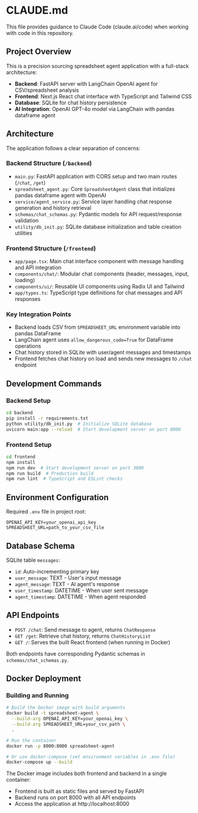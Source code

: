 # CLAUDE.md

This file provides guidance to Claude Code (claude.ai/code) when working with code in this repository.

## Project Overview

This is a precision sourcing spreadsheet agent application with a full-stack architecture:

- **Backend**: FastAPI server with LangChain OpenAI agent for CSV/spreadsheet analysis
- **Frontend**: Next.js React chat interface with TypeScript and Tailwind CSS
- **Database**: SQLite for chat history persistence
- **AI Integration**: OpenAI GPT-4o model via LangChain with pandas dataframe agent

## Architecture

The application follows a clear separation of concerns:

### Backend Structure (`/backend`)
- `main.py`: FastAPI application with CORS setup and two main routes (`/chat`, `/get`)
- `spreadsheet_agent.py`: Core `SpreadsheetAgent` class that initializes pandas dataframe agent with OpenAI
- `service/agent_service.py`: Service layer handling chat response generation and history retrieval
- `schemas/chat_schemas.py`: Pydantic models for API request/response validation
- `utility/db_init.py`: SQLite database initialization and table creation utilities

### Frontend Structure (`/frontend`)
- `app/page.tsx`: Main chat interface component with message handling and API integration
- `components/chat/`: Modular chat components (header, messages, input, loading)
- `components/ui/`: Reusable UI components using Radix UI and Tailwind
- `app/types.ts`: TypeScript type definitions for chat messages and API responses

### Key Integration Points
- Backend loads CSV from `SPREADSHEET_URL` environment variable into pandas DataFrame
- LangChain agent uses `allow_dangerous_code=True` for DataFrame operations
- Chat history stored in SQLite with user/agent messages and timestamps
- Frontend fetches chat history on load and sends new messages to `/chat` endpoint

## Development Commands

### Backend Setup
```bash
cd backend
pip install -r requirements.txt
python utility/db_init.py  # Initialize SQLite database
uvicorn main:app --reload  # Start development server on port 8000
```

### Frontend Setup
```bash
cd frontend
npm install
npm run dev  # Start development server on port 3000
npm run build  # Production build
npm run lint  # TypeScript and ESLint checks
```

## Environment Configuration

Required `.env` file in project root:
```
OPENAI_API_KEY=your_openai_api_key
SPREADSHEET_URL=path_to_your_csv_file
```

## Database Schema

SQLite table `messages`:
- `id`: Auto-incrementing primary key
- `user_message`: TEXT - User's input message
- `agent_message`: TEXT - AI agent's response
- `user_timestamp`: DATETIME - When user sent message
- `agent_timestamp`: DATETIME - When agent responded

## API Endpoints

- `POST /chat`: Send message to agent, returns `ChatResponse`
- `GET /get`: Retrieve chat history, returns `ChatHistoryList`
- `GET /`: Serves the built React frontend (when running in Docker)

Both endpoints have corresponding Pydantic schemas in `schemas/chat_schemas.py`.

## Docker Deployment

### Building and Running
```bash
# Build the Docker image with build arguments
docker build -t spreadsheet-agent \
  --build-arg OPENAI_API_KEY=your_openai_key \
  --build-arg SPREADSHEET_URL=your_csv_path \
  .

# Run the container
docker run -p 8000:8000 spreadsheet-agent

# Or use docker-compose (set environment variables in .env file)
docker-compose up --build
```

The Docker image includes both frontend and backend in a single container:
- Frontend is built as static files and served by FastAPI
- Backend runs on port 8000 with all API endpoints
- Access the application at http://localhost:8000